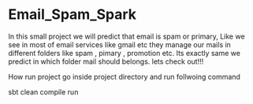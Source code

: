 # Email_Spam_Spark
In this small project we will predict that email is spam or primary, Like we see in most of email services like gmail etc they manage our mails in different folders like spam , pimary , promotion etc. Its exactly same we predict in which folder mail should belongs. lets check out!!!

How run project go inside project directory and run follwoing command

sbt clean compile run
